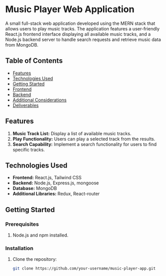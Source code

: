 # Music Player Web Application

A small full-stack web application developed using the MERN stack that allows users to play music tracks. The application features a user-friendly React.js frontend interface displaying all available music tracks, and a Node.js backend server to handle search requests and retrieve music data from MongoDB.

## Table of Contents
- [Features](#features)
- [Technologies Used](#technologies-used)
- [Getting Started](#getting-started)
- [Frontend](#frontend)
- [Backend](#backend)
- [Additional Considerations](#additional-considerations)
- [Deliverables](#deliverables)

## Features

1. **Music Track List:** Display a list of available music tracks.
2. **Play Functionality:** Users can play a selected track from the results.
3. **Search Capability:** Implement a search functionality for users to find specific tracks.

## Technologies Used

- **Frontend:** React.js, Tailwind CSS
- **Backend:** Node.js, Express.js, mongoose
- **Database:** MongoDB
- **Additional Libraries:** Redux, React-router

## Getting Started

### Prerequisites

1. Node.js and npm installed.

### Installation

1. Clone the repository:

   ```bash
   git clone https://github.com/your-username/music-player-app.git
